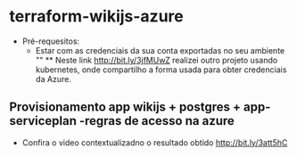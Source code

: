 # terraform-wikijs-azure
* Pré-requesitos:
  - Estar com as credenciais da sua conta exportadas no seu ambiente ""
  ** Neste link http://bit.ly/3jfMUwZ realizei outro projeto usando kubernetes, onde compartilho a forma usada para obter credenciais da Azure.
    
## Provisionamento app wikijs + postgres + app-serviceplan  -regras de acesso na azure 
  - Confira o video contextualizadno o resultado obtido http://bit.ly/3att5hC
